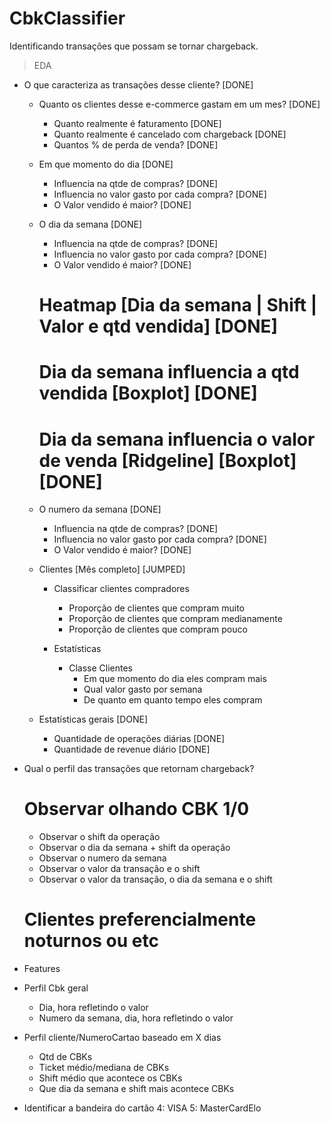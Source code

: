 # CbkClassifier
Identificando transações que possam se tornar chargeback.

> EDA
- O que caracteriza as transações desse cliente? [DONE]
    * Quanto os clientes desse e-commerce gastam em um mes? [DONE]
        * Quanto realmente é faturamento [DONE]
        * Quanto realmente é cancelado com chargeback [DONE]
        * Quantos % de perda de venda? [DONE]
        
    * Em que momento do dia [DONE]
        * Influencia na qtde de compras? [DONE]
        * Influencia no valor gasto por cada compra? [DONE]
        * O Valor vendido é maior? [DONE]

    * O dia da semana [DONE]
        * Influencia na qtde de compras? [DONE]
        * Influencia no valor gasto por cada compra? [DONE]
        * O Valor vendido é maior? [DONE]

        # Heatmap [Dia da semana | Shift | Valor e qtd vendida] [DONE]
        # Dia da semana influencia a qtd vendida [Boxplot] [DONE]
        # Dia da semana influencia o valor de venda [Ridgeline] [Boxplot] [DONE]

    * O numero da semana [DONE]
        * Influencia na qtde de compras? [DONE]
        * Influencia no valor gasto por cada compra? [DONE]
        * O Valor vendido é maior? [DONE]
    
    * Clientes [Mês completo] [JUMPED]
        * Classificar clientes compradores
            * Proporção de clientes que compram muito
            * Proporção de clientes que compram medianamente
            * Proporção de clientes que compram pouco
        
        * Estatísticas
            * Classe Clientes
                * Em que momento do dia eles compram mais
                * Qual valor gasto por semana
                * De quanto em quanto tempo eles compram
    
    * Estatísticas gerais [DONE]
        * Quantidade de operações diárias [DONE]
        * Quantidade de revenue diário [DONE]

- Qual o perfil das transações que retornam chargeback?
    # Observar olhando CBK 1/0
    * Observar o shift da operação
    * Observar o dia da semana + shift da operação
    * Observar o numero da semana
    * Observar o valor da transação e o shift
    * Observar o valor da transação, o dia da semana e o shift

    # Clientes preferencialmente noturnos ou etc

- Features

* Perfil Cbk geral
    * Dia, hora refletindo o valor
    * Numero da semana, dia, hora refletindo o valor

* Perfil cliente/NumeroCartao baseado em X dias
    * Qtd de CBKs
    * Ticket médio/mediana de CBKs
    * Shift médio que acontece os CBKs
    * Que dia da semana e shift mais acontece CBKs




- Identificar a bandeira do cartão
4: VISA
5: MasterCardElo